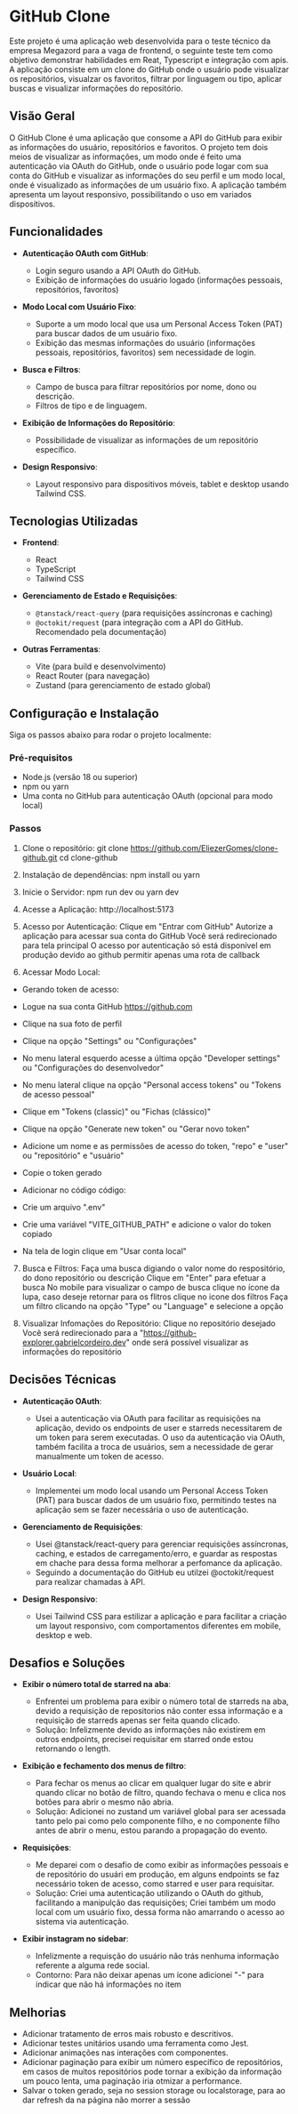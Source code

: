 # GitHub Clone

Este projeto é uma aplicação web desenvolvida para o teste técnico da empresa Megazord para a vaga de frontend, o seguinte teste tem como objetivo demonstrar habilidades em Reat, Typescript e integração com apis. A aplicação consiste em um clone do GitHub onde o usuário pode visualizar os repositórios, visualzar os favoritos, filtrar por linguagem ou tipo, aplicar buscas e visualizar informações do repositório.

## Visão Geral

O GitHub Clone é uma aplicação que consome a API do GitHub para exibir as informações do usuário, repositórios e favoritos. O projeto tem dois meios de visualizar as informações, um modo onde é feito uma autenticação via OAuth do GitHub, onde o usuário pode logar com sua conta do GitHub e visualizar as informações do seu perfil e um modo local, onde é visualizado as informações de um usuário fixo. A aplicação também apresenta um layout responsivo, possibilitando o uso em variados dispositivos.

## Funcionalidades

- **Autenticação OAuth com GitHub**:
  - Login seguro usando a API OAuth do GitHub.
  - Exibição de informações do usuário logado (informações pessoais, repositórios, favoritos)

- **Modo Local com Usuário Fixo**:
  - Suporte a um modo local que usa um Personal Access Token (PAT) para buscar dados de um usuário fixo.
  - Exibição das mesmas informações do usuário (informações pessoais, repositórios, favoritos) sem necessidade de login.

- **Busca e Filtros**:
  - Campo de busca para filtrar repositórios por nome, dono ou descrição.
  - Filtros de tipo e de linguagem.

- **Exibição de Informações do Repositório**:
  - Possibilidade de visualizar as informações de um repositório específico.

- **Design Responsivo**:
  - Layout responsivo para dispositivos móveis, tablet e desktop usando Tailwind CSS.

## Tecnologias Utilizadas

- **Frontend**:
  - React
  - TypeScript
  - Tailwind CSS
  
- **Gerenciamento de Estado e Requisições**:
  - `@tanstack/react-query` (para requisições assíncronas e caching)
  - `@octokit/request` (para integração com a API do GitHub. Recomendado pela documentação)

- **Outras Ferramentas**:
  - Vite (para build e desenvolvimento)
  - React Router (para navegação)
  - Zustand (para gerenciamento de estado global)

## Configuração e Instalação

Siga os passos abaixo para rodar o projeto localmente:

### Pré-requisitos
- Node.js (versão 18 ou superior)
- npm ou yarn
- Uma conta no GitHub para autenticação OAuth (opcional para modo local)

### Passos
1. Clone o repositório:
   git clone https://github.com/EliezerGomes/clone-github.git
   cd clone-github

2. Instalação de dependências:
   npm install ou yarn

3. Inicie o Servidor:
   npm run dev ou yarn dev

4. Acesse a Aplicação:
   http://localhost:5173

5. Acesso por Autenticação:
   Clique em "Entrar com GitHub"
   Autorize a aplicação para acessar sua conta do GitHub
   Você será redirecionado para tela principal
   O acesso por autenticação só está disponível em produção devido ao github permitir apenas uma rota de callback

6. Acessar Modo Local:
 - Gerando token de acesso:
  - Logue na sua conta GitHub https://github.com
  - Clique na sua foto de perfil
  - Clique na opção "Settings" ou "Configurações"
  - No menu lateral esquerdo acesse a última opção "Developer settings" ou "Configurações do desenvolvedor"
  - No menu lateral clique na opção "Personal access tokens" ou "Tokens de acesso pessoal"
  - Clique em "Tokens (classic)" ou "Fichas (clássico)"
  - Clique na opção "Generate new token" ou "Gerar novo token"
  - Adicione um nome e as permissões de acesso do token, "repo" e "user" ou "repositório" e "usuário"
  - Copie o token gerado

 - Adicionar no código código:
  - Crie um arquivo ".env"
  - Crie uma variável "VITE_GITHUB_PATH" e adicione o valor do token copiado
  - Na tela de login clique em "Usar conta local"


7. Busca e Filtros:
   Faça uma busca digiando o valor nome do respositório, do dono repositório ou descrição
   Clique em "Enter" para efetuar a busca
   No mobile para visualizar o campo de busca clique no ícone da lupa, caso deseje retornar para os flitros clique no icone dos filtros
   Faça um filtro clicando na opção "Type" ou "Language" e selecione a opção

8. Visualizar Infomações do Repositório:
   Clique no repositório desejado
   Você será redirecionado para a "https://github-explorer.gabrielcordeiro.dev" onde será possível visualizar as informações do repositório

## Decisões Técnicas

- **Autenticação OAuth**:
  - Usei a autenticação via OAuth para facilitar as requisições na aplicação, devido os endpoints de user e starreds necessitarem de um token para serem executadas. O uso da autenticação via OAuth, também facilita a troca de usuários, sem a necessidade de gerar manualmente um token de acesso.

- **Usuário Local**:
  - Implementei um modo local usando um Personal Access Token (PAT) para buscar dados de um usuário fixo, permitindo testes na aplicação sem se fazer necessária o uso de autenticação.

- **Gerenciamento de Requisições**:
  - Usei @tanstack/react-query para gerenciar requisições assíncronas, caching, e estados de carregamento/erro, e guardar as respostas em chache para dessa forma melhorar a perfomance da aplicação.
  - Seguindo a documentação do GitHub eu utilzei @octokit/request para realizar chamadas à API.

- **Design Responsivo**:
  - Usei Tailwind CSS para estilizar a aplicação e para facilitar a criação um layout responsivo, com comportamentos diferentes em mobile, desktop e web.

## Desafios e Soluções

- **Exibir o número total de starred na aba**:
  - Enfrentei um problema para exibir o número total de starreds na aba, devido a requisição de repositorios não conter essa informação e a requisição de starreds apenas ser feita quando clicado.
  - Solução: Infelizmente devido as informações não existirem em outros endpoints, precisei requisitar em starred onde estou retornando o length. 

- **Exibição e fechamento dos menus de filtro**:
  - Para fechar os menus ao clicar em qualquer lugar do site e abrir quando clicar no botão de filtro, quando fechava o menu e clica nos botões para abrir o mesmo não abria.
  - Solução: Adicionei no zustand um variável global para ser acessada tanto pelo pai como pelo componente filho, e no componente filho antes de abrir o menu, estou parando a propagação do evento. 

- **Requisições**:
  - Me deparei com o desafio de como exibir as informações pessoais e de repositório do usuári em produção, em alguns endpoints se faz necessário token de acesso, como starred e user para requisitar.
  - Solução: Criei uma autenticação utilizando o OAuth do github, facilitando a manipulção das requisições; Criei também um modo local com um usuário fixo, dessa forma não amarrando o acesso ao sistema via autenticação.

- **Exibir instagram no sidebar**:
  - Infelizmente a requisção do usuário não trás nenhuma informação referente a alguma rede social.
  - Contorno: Para não deixar apenas um ícone adicionei "-" para indicar que não há informações no item

## Melhorias

- Adicionar tratamento de erros mais robusto e descritivos.
- Adicionar testes unitários usando uma ferramenta como Jest.
- Adicionar animações nas interações com componentes.
- Adicionar paginação para exibir um número específico de repositórios, em casos de muitos repositórios pode tornar a exibição da informação um pouco lenta, uma paginação iria otmizar a performance.
- Salvar o token gerado, seja no session storage ou localstorage, para ao dar refresh da na página não morrer a sessão
